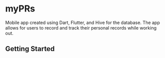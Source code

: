 # myPRs

Mobile app created using Dart, Flutter, and Hive for the database. The app allows for users to record and track their personal records while working out.
## Getting Started
